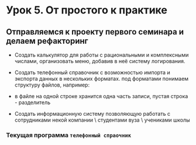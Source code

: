 # Урок 5. От простого к практике
## Отправляемся к проекту первого семинара и делаем рефакторинг

- Создать калькулятор для работы с рациональными и комплексными числами, организовать меню, добавив в неё систему логирования.

- Создать телефонный справочник с возможностью импорта и экспорта данных в нескольких форматах.
под форматами понимаем структуру файлов, например:
- в файле на одной строке хранится одна часть записи, пустая строка - разделитель

- Создать информационную систему позволяющую работать с сотрудниками некой компании \ студентами вуза \ учениками школы

### Текущая программа `телефонный спраочник`